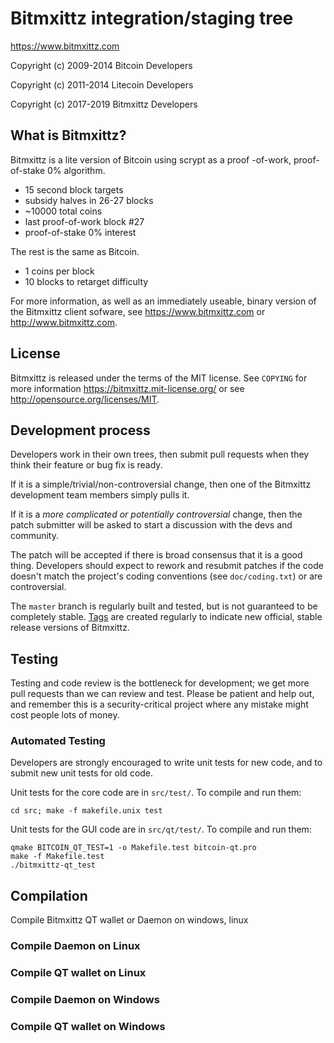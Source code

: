 Bitmxittz integration/staging tree
================================

https://www.bitmxittz.com

Copyright (c) 2009-2014 Bitcoin Developers

Copyright (c) 2011-2014 Litecoin Developers

Copyright (c) 2017-2019 Bitmxittz Developers

What is Bitmxittz?
----------------

Bitmxittz is a lite version of Bitcoin using scrypt as a proof -of-work, proof-of-stake 0% algorithm.
 - 15 second block targets
 - subsidy halves in 26-27 blocks
 - ~10000 total coins
 - last proof-of-work block #27
 - proof-of-stake 0% interest

The rest is the same as Bitcoin.
 - 1 coins per block
 - 10 blocks to retarget difficulty

For more information, as well as an immediately useable, binary version of
the Bitmxittz client sofware, see https://www.bitmxittz.com or http://www.bitmxittz.com.

License
-------

Bitmxittz is released under the terms of the MIT license. See `COPYING` for more
information https://bitmxittz.mit-license.org/ or see http://opensource.org/licenses/MIT.

Development process
-------------------

Developers work in their own trees, then submit pull requests when they think
their feature or bug fix is ready.

If it is a simple/trivial/non-controversial change, then one of the Bitmxittz
development team members simply pulls it.

If it is a *more complicated or potentially controversial* change, then the patch
submitter will be asked to start a discussion with the devs and community.

The patch will be accepted if there is broad consensus that it is a good thing.
Developers should expect to rework and resubmit patches if the code doesn't
match the project's coding conventions (see `doc/coding.txt`) or are
controversial.

The `master` branch is regularly built and tested, but is not guaranteed to be
completely stable. [Tags](https://github.com/bitmxittz-project/bitmxittz/tags) are created
regularly to indicate new official, stable release versions of Bitmxittz.

Testing
-------

Testing and code review is the bottleneck for development; we get more pull
requests than we can review and test. Please be patient and help out, and
remember this is a security-critical project where any mistake might cost people
lots of money.

### Automated Testing

Developers are strongly encouraged to write unit tests for new code, and to
submit new unit tests for old code.

Unit tests for the core code are in `src/test/`. To compile and run them:

    cd src; make -f makefile.unix test

Unit tests for the GUI code are in `src/qt/test/`. To compile and run them:

    qmake BITCOIN_QT_TEST=1 -o Makefile.test bitcoin-qt.pro
    make -f Makefile.test
    ./bitmxittz-qt_test


Compilation
-----------

Compile Bitmxittz QT wallet or Daemon on windows, linux

### Compile Daemon on Linux


### Compile QT wallet on Linux


### Compile Daemon on Windows


### Compile QT wallet on Windows
